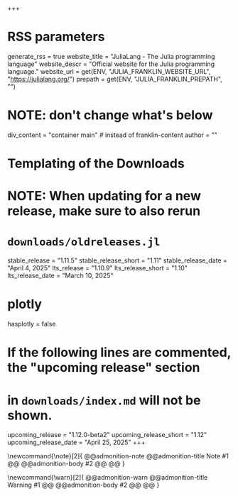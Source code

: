 +++
# RSS parameters
generate_rss = true
website_title = "JuliaLang - The Julia programming language"
website_descr = "Official website for the Julia programming language."
website_url = get(ENV, "JULIA_FRANKLIN_WEBSITE_URL", "https://julialang.org/")
prepath = get(ENV, "JULIA_FRANKLIN_PREPATH", "")

# NOTE: don't change what's below
div_content = "container main"  # instead of franklin-content
author = ""

# Templating of the Downloads
# NOTE: When updating for a new release, make sure to also rerun
# `downloads/oldreleases.jl`
stable_release = "1.11.5"
stable_release_short = "1.11"
stable_release_date = "April 4, 2025"
lts_release = "1.10.9"
lts_release_short = "1.10"
lts_release_date = "March 10, 2025"

# plotly
hasplotly = false

# If the following lines are commented, the "upcoming release" section
# in `downloads/index.md` will not be shown.
upcoming_release = "1.12.0-beta2"
upcoming_release_short = "1.12"
upcoming_release_date = "April 25, 2025"
+++

<!--
Add here global latex commands to use throughout your pages.
-->
\newcommand{\note}[2]{
@@admonition-note
@@admonition-title Note #1 @@
@@admonition-body #2 @@
@@
}

\newcommand{\warn}[2]{
@@admonition-warn
@@admonition-title Warning #1 @@
@@admonition-body #2 @@
@@
}
